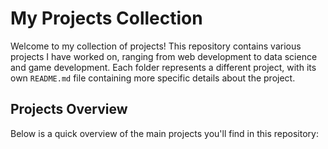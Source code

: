 # My Projects Collection

Welcome to my collection of projects! This repository contains various projects I have worked on, ranging from web development to data science and game development. Each folder represents a different project, with its own `README.md` file containing more specific details about the project.

## Projects Overview

Below is a quick overview of the main projects you'll find in this repository:

